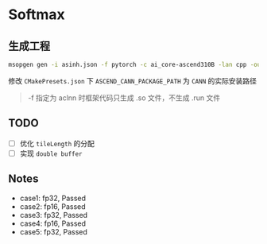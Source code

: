 # Softmax

## 生成工程

```bash
msopgen gen -i asinh.json -f pytorch -c ai_core-ascend310B -lan cpp -out asinh/
```

修改 `CMakePresets.json` 下 `ASCEND_CANN_PACKAGE_PATH` 为 `CANN` 的实际安装路径

> -f 指定为 aclnn 时框架代码只生成 .so 文件，不生成 .run 文件

## TODO

- [ ] 优化 `tileLength` 的分配
- [ ] 实现 `double buffer`
 
## Notes

- case1: fp32, Passed
- case2: fp16, Passed
- case3: fp32, Passed
- case4: fp16, Passed
- case5: fp32, Passed
